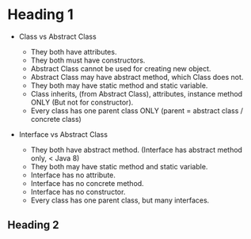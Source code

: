 # Heading 1

- Class vs Abstract Class
  - They both have attributes.
  - They both must have constructors.
  - Abstract Class cannot be used for creating new object.
  - Abstract Class may have abstract method, which Class does not.
  - They both may have static method and static variable.
  - Class inherits, (from Abstract Class), attributes, instance method ONLY (But not for constructor).
  - Every class has one parent class ONLY (parent = abstract class / concrete class)

- Interface vs Abstract Class
  - They both have abstract method.  (Interface has abstract method only, < Java 8)
  - They both may have static method and static variable.
  - Interface has no attribute.
  - Interface has no concrete method.
  - Interface has no constructor.
  - Every class has one parent class, but many interfaces.
  

## Heading 2

